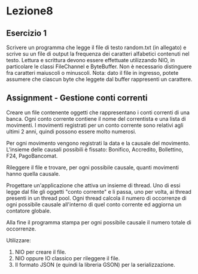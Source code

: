 # Lezione8

## Esercizio 1

Scrivere un programma che legge il file di testo random.txt (in allegato) e scrive su un file di output
la frequenza dei caratteri alfabetici contenuti nel testo. Lettura e scrittura devono essere
effettuate utilizzando NIO, in particolare le classi FileChannel e ByteBuffer.
Non è necessario distinguere fra caratteri maiuscoli o minuscoli.
Nota: dato il file in ingresso, potete assumere che ciascun byte che leggete dal buffer rappresenti
un carattere.

## Assignment - Gestione conti correnti

Creare un file contenente oggetti che rappresentano i conti correnti di una banca. Ogni conto corrente contiene il nome del correntista e una lista di movimenti. I movimenti registrati per un conto corrente sono relativi agli ultimi 2 anni, quindi possono essere molto numerosi.

Per ogni movimento vengono registrati la data e la causale del movimento. L'insieme delle causali possibili è fissato: Bonifico, Accredito, Bollettino, F24, PagoBancomat.

Rileggere il file e trovare, per ogni possibile causale, quanti movimenti hanno quella causale.

Progettare un'applicazione che attiva un insieme di thread. Uno di essi legge dal file gli oggetti "conto corrente" e li passa, uno per volta, ai thread presenti in un thread pool. Ogni thread calcola il numero di occorrenze di ogni possibile causale all'interno di quel conto corrente ed aggiorna un contatore globale.

Alla fine il programma stampa per ogni possibile causale il numero totale di occorrenze.

Utilizzare:

1. NIO per creare il file.
2. NIO oppure IO classico per rileggere il file.
3. Il formato JSON (e quindi la libreria GSON) per la serializzazione.
